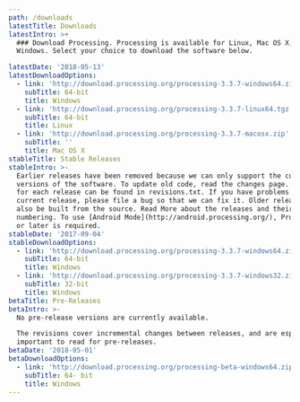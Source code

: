 ```yaml
---
path: /downloads
latestTitle: Downloads
latestIntro: >+
  ### Download Processing. Processing is available for Linux, Mac OS X, and
  Windows. Select your choice to download the software below.

latestDate: '2018-05-13'
latestDownloadOptions:
  - link: 'http://download.processing.org/processing-3.3.7-windows64.zip'
    subTitle: 64-bit
    title: Windows
  - link: 'http://download.processing.org/processing-3.3.7-linux64.tgz'
    subTitle: 64-bit
    title: Linux
  - link: 'http://download.processing.org/processing-3.3.7-macosx.zip'
    subTitle: ''
    title: Mac OS X
stableTitle: Stable Releases
stableIntro: >-
  Earlier releases have been removed because we can only support the current
  versions of the software. To update old code, read the changes page. Changes
  for each release can be found in revisions.txt. If you have problems with the
  current release, please file a bug so that we can fix it. Older releases can
  also be built from the source. Read More about the releases and their
  numbering. To use [Android Mode](http://android.processing.org/), Processing 3
  or later is required.
stableDate: '2017-09-04'
stableDownloadOptions:
  - link: 'http://download.processing.org/processing-3.3.7-windows64.zip'
    subTitle: 64-bit
    title: Windows
  - link: 'http://download.processing.org/processing-3.3.7-windows32.zip'
    subTitle: 32-bit
    title: Windows
betaTitle: Pre-Releases
betaIntro: >-
  No pre-release versions are currently available.

  The revisions cover incremental changes between releases, and are especially
  important to read for pre-releases.
betaDate: '2018-05-01'
betaDownloadOptions:
  - link: 'http://download.processing.org/processing-beta-windows64.zip'
    subTitle: 64- bit
    title: Windows
---
```


